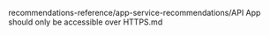 recommendations-reference/app-service-recommendations/API App should only be accessible over HTTPS.md